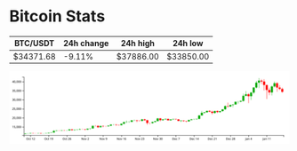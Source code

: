 # Bitcoin Stats

BTC/USDT|24h change|24h high|24h low|
|---|---|---|---|
|$34371.68|-9.11%|$37886.00|$33850.00|

<img src="./chart.svg">
